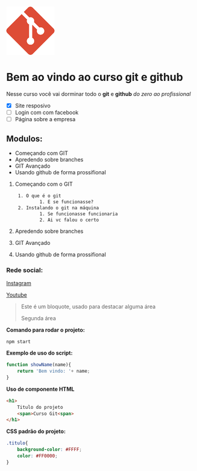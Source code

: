 ![logo do git](./5847f981cef1014c0b5e48b4.png)
# Bem ao vindo ao curso git e github
Nesse curso você vai dorminar todo o **git** e **github** _do zero ao profissional_

- [x] Site resposivo
- [ ] Login com com facebook
- [ ] Página sobre a empresa

## Modulos:
* Começando com GIT
* Apredendo sobre branches
* GIT Avançado
* Usando github de forma prossifional

1. Começando com o GIT

        1. O que é o git
                1. E se funcionasse?
        2. Instalando o git na máquina
                1. Se funcionasse funcionaria
                2. Ai vc falou o certo

2. Apredendo sobre branches
3. GIT Avançado 
4. Usando github de forma prossifional

### Rede social:
[Instagram](https://instagram.com/inovector3d)

[Youtube](https://youtube.com)

>Este é um bloquote, usado para destacar alguma área
>
> Segunda área



**Comando para rodar o projeto:**
```
npm start
```

**Exemplo de uso do script:**
```js
function showName(name){
    return 'Bem vindo: '+ name;
}
```

**Uso de componente HTML**
```html
<h1>
    Titulo do projeto
    <span>Curso Git<span>
</h1>
```

**CSS padrão do projeto:**
```css
.titulo{
    background-color: #FFFF;
    color: #FF0000;
}
```


